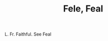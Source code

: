 ---
title: Fele, Feal
letter: F
permalink: "/definitions/bld-fele-feal.html"
body: L. Fr. Faithful. See Feal
published_at: '2018-07-07'
source: Black's Law Dictionary 2nd Ed (1910)
layout: post
---